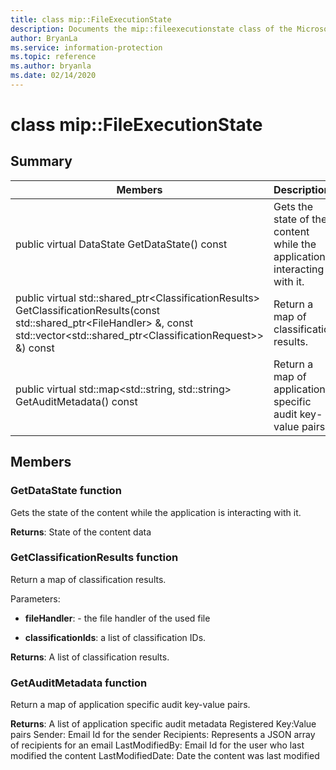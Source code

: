 ```yaml
---
title: class mip::FileExecutionState 
description: Documents the mip::fileexecutionstate class of the Microsoft Information Protection (MIP) SDK.
author: BryanLa
ms.service: information-protection
ms.topic: reference
ms.author: bryanla
ms.date: 02/14/2020
---
```


# class mip::FileExecutionState 
  
## Summary
 Members                        | Descriptions                                
--------------------------------|---------------------------------------------
public virtual DataState GetDataState() const  |  Gets the state of the content while the application is interacting with it.
public virtual std::shared_ptr\<ClassificationResults\> GetClassificationResults(const std::shared_ptr\<FileHandler\> &, const std::vector\<std::shared_ptr\<ClassificationRequest\>\> &) const  |  Return a map of classification results.
public virtual std::map\<std::string, std::string\> GetAuditMetadata() const  |  Return a map of application specific audit key-value pairs.
  
## Members
  
### GetDataState function
Gets the state of the content while the application is interacting with it.

  
**Returns**: State of the content data
  
### GetClassificationResults function
Return a map of classification results.

Parameters:  
* **fileHandler**: - the file handler of the used file 


* **classificationIds**: a list of classification IDs. 



  
**Returns**: A list of classification results.
  
### GetAuditMetadata function
Return a map of application specific audit key-value pairs.

  
**Returns**: A list of application specific audit metadata
Registered Key:Value pairs Sender: Email Id for the sender Recipients: Represents a JSON array of recipients for an email LastModifiedBy: Email Id for the user who last modified the content LastModifiedDate: Date the content was last modified